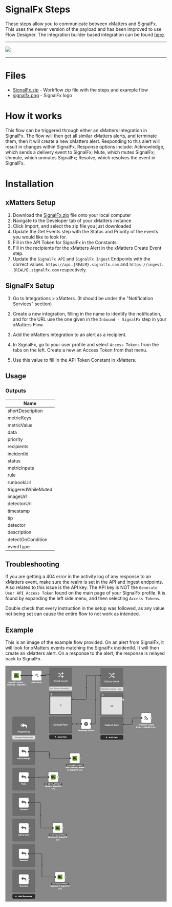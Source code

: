 # SignalFx Steps

These steps allow you to communicate between xMatters and SignalFx.
This uses the newer version of the payload and has been improved to use Flow Designer. The integration builder based integration can be found [here](https://help.xmatters.com/integrations/monitoring/signalfx.htm).


---------

<kbd>
  <img src="https://github.com/xmatters/xMatters-Labs/raw/master/media/disclaimer.png">
</kbd>

---------

# Files

* [SignalFx.zip](SignalFx.zip) - Workflow zip file with the steps and example flow
* [signalfx.png](/signalfx.png) - SignalFx logo

# How it works
This flow can be triggered through either an xMatters integration in SignalFx. The flow will then get all similar xMatters alerts, and terminate them, then it will create a new xMatters alert. Responding to this alert will result in changes within SignalFx. Response options include: Acknowledge, which sends a delivery event to SignalFx; Mute, which mutes SignalFx; Unmute, which unmutes SignalFx; Resolve, which resolves the event in SignalFx.


# Installation

## xMatters Setup
1. Download the [SignalFx.zip](SignalFx.zip) file onto your local computer
2. Navigate to the Developer tab of your xMatters instance
3. Click Import, and select the zip file you just downloaded
4. Update the Get Events step with the Status and Priority of the events you would like to look for.
5. Fill in the API Token for SignalFx in the Constants.
6. Fill in the recipients for the xMatters Alert in the xMatters Create Event step.
7. Update the `SignalFx API` and `SignalFx Ingest` Endpoints with the correct values. `https://api.{REALM}.signalfx.com` and `https://ingest.{REALM}.signalfx.com` respectively.

## SignalFx Setup
1. Go to Integrations > xMatters. (It should be under the "Notification Services" section)
2. Create a new integration, filling in the name to identify the notification, and for the URL use the one given in the `Inbound - SignalFx` step in your xMatters Flow.
3. Add the xMatters integration to an alert as a recipient.

4. In SignalFx, go to your user profile and select `Access Tokens` from the tabs on the left. Create a new an Access Token from that menu.
5. Use this value to fill in the API Token Constant in xMatters.


## Usage

### Outputs

| Name |
| ---- |
| shortDescription |
| metricKeys |
| metricValue |
| data |
| priority |
| recipients |
| incidentId |
| status |
| metricInputs |
| rule |
| runbookUrl |
| triggeredWhileMuted |
| imageUrl |
| detectorUrl |
| timestamp |
| tip |
| detector |
| description |
| detectOnCondition |
| eventType |


## Troubleshooting
If you are getting a 404 error in the activity log of any response to an xMatters event, make sure the realm is set in the API and Ingest endpoints. Also related to this issue is the API key. The API key is NOT the `Generate User API Access Token` found on the main page of your SignalFx profile. It is found by expanding the left side menu, and then selecting `Access Tokens`.

Double check that every instruction in the setup was followed, as any value not being set can cause the entire flow to not work as intended.

## Example
This is an image of the example flow provided. On an alert from SignalFx, it will look for xMatters events matching the SignalFx incidentId. It will then create an xMatters alert. On a response to the alert, the response is relayed back to SignalFx.

<kbd>
	<img src="/media/ExampleFlow.png">
</kbd>

